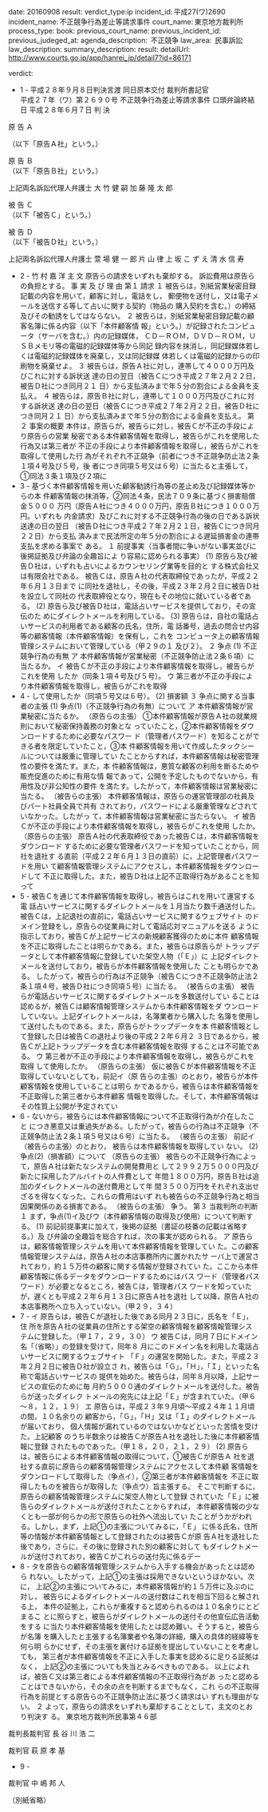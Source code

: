 
date: 20160908
result: 
verdict_type:ip
incident_id: 平成27(ワ)2690
incident_name: 不正競争行為差止等請求事件
court_name: 東京地方裁判所
process_type:
book: 
previous_court_name:
previous_incident_id:
previous_judeged_at:
agenda_description:  不正競争
law_area:  民事訴訟
law_description: 
summary_description: 
result: 
detailUrl: http://www.courts.go.jp/app/hanrei_jp/detail7?id=86171

verdict:

- 1 - 
平成２８年９月８日判決言渡 同日原本交付 裁判所書記官  
平成２７年（ワ）第２６９０号 不正競争行為差止等請求事件 
口頭弁論終結日 平成２８年６月７日 
判 決 
 
原 告     Ａ            
 
（以下「原告Ａ社」という。） 
 
 
原 告     Ｂ    
（以下「原告Ｂ社」という。） 
 
上記両名訴訟代理人弁護士    大 竹 健 嗣 
     加  藤  隆 太 郎 
 
被 告     Ｃ   
（以下「被告Ｃ」という。） 
 
被 告     Ｄ   
（以下「被告Ｄ社」という。） 
 
上記両名訴訟代理人弁護士    萱  場  健 一 郎 
     片 山  律 
     上  坂  こ ず え 
     清 水 信 寿 
- 2 - 
     竹 村 嘉 洋 
主 文 
原告らの請求をいずれも棄却する。 
訴訟費用は原告らの負担とする。 
事 実 及 び 理 由 
第１ 請求 
 １ 被告らは，別紙営業秘密目録記載の内容を用いて，顧客に対し，電話をし，
郵便物を送付し，又は電子メールを送信する等して占いに関する契約（物品の
購入契約を含む。）の締結及びその勧誘をしてはならない。 
 ２ 被告らは，別紙営業秘密目録記載の顧客名簿に係る内容（以下「本件顧客情
報」という。）が記録されたコンピュータ（サーバを含む。）内の記録媒体，
ＣＤ－ＲＯＭ，ＤＶＤ－ＲＯＭ，ＵＳＢメモリ等の電磁的記録媒体等から同記
録内容を抹消し，同記録媒体若しくは電磁的記録媒体を廃棄し，又は同記録媒
体若しくは電磁的記録からの印刷物を廃棄せよ。 
３ 被告らは，原告Ａ社に対し，連帯して４０００万円及びこれに対する訴状送
達の日の翌日（被告Ｃにつき平成２７年２月２２日，被告Ｄ社につき同月２１
日）から支払済みまで年５分の割合による金員を支払え。 
４ 被告らは，原告Ｂ社に対し，連帯して１０００万円及びこれに対する訴状送
達の日の翌日（被告Ｃにつき平成２７年２月２２日，被告Ｄ社につき同月２１
日）から支払済みまで年５分の割合による金員を支払え。 
第２ 事案の概要 
本件は，原告らが，被告らに対し，被告Ｃが不正の手段により原告らの営業
秘密である本件顧客情報を取得し，被告らがこれを使用した行為又は第三者が
不正の手段により本件顧客情報を取得し，被告らがこれを取得して使用した行
為がそれぞれ不正競争（前者につき不正競争防止法２条１項４号及び５号，後
者につき同項５号又は６号）に当たると主張して，①同法３条１項及び２項に
- 3 - 
基づく本件顧客情報を用いた顧客勧誘行為等の差止め及び記録媒体等からの本
件顧客情報の抹消等，②同法４条，民法７０９条に基づく損害賠償金５０００
万円（原告Ａ社につき４０００万円，原告Ｂ社につき１０００万円。いずれも
内金請求）及びこれに対する不正競争行為の後の日である訴状送達の日の翌日
（被告Ｄ社につき平成２７年２月２１日，被告Ｃにつき同月２２日）から支払
済みまで民法所定の年５分の割合による遅延損害金の連帯支払を求める事案で
ある。 
 １ 前提事実（当事者間に争いがない事実並びに後掲証拠及び弁論の全趣旨によ
り容易に認められる事実） 
  (1) 原告ら及び被告Ｄ社は，いずれも占いによるカウンセリング業等を目的と
する株式会社又は有限会社である。 
被告Ｃは，原告Ａ社の代表取締役であったが，平成２２年６月１３日まで
に同社を退社し，その後，平成２３年２月２日に被告Ｄ社を設立して同社の
代表取締役となり，現在もその地位に就いている者である。 
  (2) 原告ら及び被告Ｄ社は，電話占いサービスを提供しており，その宣伝のた
めにダイレクトメールを利用している。 
  (3) 原告らは，自社の電話占いサービスの利用者である顧客の氏名，住所，電
話番号，過去の問合せ内容等の顧客情報（本件顧客情報）を保有し，これを
コンピュータ上の顧客情報管理システムにおいて管理している（甲２９の１
及び２）。 
 ２ 争点 
  (1) 不正競争行為の有無 
   ア 本件顧客情報が営業秘密（不正競争防止法２条６項）に当たるか。 
   イ 被告Ｃが不正の手段により本件顧客情報を取得し，被告らがこれを使用
したか（同条１項４号及び５号）。 
   ウ 第三者が不正の手段により本件顧客情報を取得し，被告らがこれを取得
- 4 - 
して使用したか（同項５号又は６号）。 
  (2) 損害額 
３ 争点に関する当事者の主張 
 (1) 争点(1)（不正競争行為の有無）について 
  ア 本件顧客情報が営業秘密に当たるか。 
   （原告らの主張） 
①本件顧客情報が原告Ａ社の就業規則において秘密保持義務の対象とな
っていたこと，②本件顧客情報をダウンロードするために必要なパスワー
ド（管理者パスワード）を知ることができる者を限定していたこと，③本
件顧客情報を用いて作成したタックシールについては厳重に管理してい
たことからすれば，本件顧客情報は秘密管理性の要件を満たす。また，本
件顧客情報は，悪質な顧客の利用を断るためや販売促進のために有用な情
報であって，公開を予定したものでないから，有用性及び非公知性の要件
を満たす。したがって，本件顧客情報は営業秘密に当たる。 
   （被告らの主張） 
本件顧客情報は，原告らの運営管理部の社員及びパート社員全員で共有
されており，パスワードによる厳重管理などされていなかった。したがっ
て，本件顧客情報は営業秘密に当たらない。 
イ 被告Ｃが不正の手段により本件顧客情報を取得し，被告らがこれを使用
したか。 
 （原告らの主張） 
原告Ａ社の代表取締役であった被告Ｃは，本件顧客情報をダウンロード
するために必要な管理者パスワードを知っていたことから，同社を退社す
る直前（平成２２年６月１３日の直前）に，上記管理者パスワードを用い
て顧客情報管理システムにアクセスし，本件顧客情報をダウンロードして
不正に取得した。また，被告Ｄ社は上記不正取得行為があることを知って
- 5 - 
被告Ｃを通じて本件顧客情報を取得し，被告らはこれを用いて運営する電
話占いサービスに関するダイレクトメールを１月当たり数千通送付した。 
被告Ｃは，上記退社の直前に，電話占いサービスに関するウェブサイト
のドメイン登録をし，原告らの従業員に対して電話応対マニュアルを送る
ように指示しており，被告Ｃが上記サービスの新規顧客獲得のために本件
顧客情報を不正に取得したことは明らかである。また，被告らは原告らが
トラップデータとして本件顧客情報に登録していた架空人物（「Ｅ」）に
上記ダイレクトメールを送付しており，被告らが本件顧客情報を使用した
ことも明らかである。 
したがって，被告らの行為は不正競争（被告Ｃにつき不正競争防止法２
条１項４号，被告Ｄ社につき同項５号）に当たる。 
 （被告らの主張） 
被告らが電話占いサービスに関するダイレクトメールを多数送付してい
ることは認めるが，被告Ｃは顧客情報管理システムから本件顧客情報をダ
ウンロードしていない。上記ダイレクトメールは，名簿業者から購入した
名簿を使用して送付したものである。また，原告らがトラップデータを本
件顧客情報として登録した日は被告Ｃの退社より後の平成２２年６月２
３日であるから，被告Ｃが上記トラップデータを含む本件顧客情報を取得
することは不可能である。 
ウ 第三者が不正の手段により本件顧客情報を取得し，被告らがこれを取得
して使用したか。 
 （原告らの主張） 
仮に被告Ｃが本件顧客情報を不正取得していないとしても，前記イ（原
告らの主張）のとおり，被告らが本件顧客情報を使用していることは明ら
かであるから，被告らは本件顧客情報を不正取得した第三者から本件顧客
情報を取得した。そして，本件顧客情報はその性質上公開が予定されてい
- 6 - 
ないから，被告らには本件顧客情報について不正取得行為が介在したこと
につき悪意又は重過失がある。したがって，被告らの行為は不正競争（不
正競争防止法２条１項５号又は６号）に当たる。 
 （被告らの主張） 
前記イ（被告らの主張）のとおり， 被告らは本件顧客情報を取得してい
ない。 
  (2) 争点(2)（損害額）について 
   （原告らの主張） 
被告らの不正競争行為によって，原告Ａ社は新たなシステムの開発費用と
して２９９２万５０００円及び新たに採用したアルバイトの人件費として
年間１８００万円，原告Ｂ社は追加のダイレクトメールの送付費用として年
間３５００万円をそれぞれ支出せざるを得なくなった。これらの費用はいず
れも被告らの不正競争行為と相当因果関係のある損害である。 
   （被告らの主張） 
   争う。 
第３ 当裁判所の判断 
 １ まず，争点(1)イ及びウ（本件顧客情報の取得及び使用）について判断する。 
(1) 前記前提事実に加えて，後掲の証拠（書証の枝番の記載は省略する。）及
び弁論の全趣旨を総合すれば，次の事実が認められる。 
ア 原告らは，顧客情報管理システムを用いて本件顧客情報を管理してい
た。この顧客情報管理システムは，原告Ａ社の本店事務所内に置かれたサ
ーバ上で運営されており，約１５万件の顧客に関する情報が登録されてい
た。ここから本件顧客情報に係るデータをダウンロードするためにはパス
ワード（管理者パスワード）が必要となるところ，被告Ｃは，管理者パス
ワードを知っていたが，遅くとも平成２２年６月１３日に原告Ａ社を退社
して以降，原告Ａ社の本店事務所へ立ち入っていない。（甲２９，３４） 
- 7 - 
イ 原告らは，被告Ｃが退社した後である同月２３日に，氏名を「Ｅ」，住
所を原告Ａ社の従業員の住所とする架空の顧客情報を顧客情報管理シス
テムに登録した。（甲１７，２９，３０） 
   ウ 被告Ｃは，同月７日にドメイン名「（省略）」の登録を受けて，同年８
月にこのドメイン名を利用した電話占いサービスに関するウェブサイト
「Ｆ」の運営を開始した。また，平成２３年２月２日に被告Ｄ社が設立さ
れ，被告らは「Ｇ」，「Ｈ」，「Ｉ」といった名称で電話占いサービスの
提供を始めた。被告らは，同年８月以降，上記サービスの宣伝のために毎
月約５０００通のダイレクトメールを送付した。被告らが送ったダイレク
トメールの宛先には上記「Ｅ」が含まれていた。（甲６～８，１２，１９） 
   エ 原告らは，平成２３年９月頃～平成２４年１１月頃の間，１０名余りの
顧客から，「Ｇ」，「Ｈ」又は「Ｉ」のダイレクトメールが届いており，
個人情報が漏れているのではないかなどといった苦情を受けた。上記顧客
のうち半数余りは被告Ｃが原告Ａ社を退社した後に本件顧客情報に登録
されたものであった。（甲１８，２０，２１，２９） 
  (2) 原告らは，被告らによる本件顧客情報の取得について，①被告Ｃが原告Ａ
社を退社する直前に原告らの顧客情報管理システムにアクセスして本件顧
客情報をダウンロードして取得した（争点イ），②第三者が本件顧客情報を
不正に取得したものを被告らが取得した（争点ウ）旨主張する。 
そこで判断するに，原告らの顧客情報管理システムに架空人物として登録
されていた「Ｅ」に被告らのダイレクトメールが送付されたことからすれば，
本件顧客情報の少なくとも一部が何らかの形で原告らの社外へ流出してい
たことがうかがわれる。しかし，まず，上記①の主張についてみるに，「Ｅ」
に係る氏名，住所等の情報が本件顧客情報として登録されたのは被告Ｃが原
告Ａ社を退社した後であり，さらに，その後に登録された別の顧客に対して
もダイレクトメールが送付されており，被告Ｃがこれらの送付先に係るデー
- 8 - 
タを原告らの顧客情報管理システムから入手する機会があったとは認めら
れない。したがって，上記①の主張は採用できないというほかない。次に，
上記②の主張についてみるに，本件顧客情報が約１５万件に及ぶのに対し，
被告らによるダイレクトメールの送付数はこれを相当下回ると解される上，
本件の証拠上，これらが重複すると認められるのは１０名余りにとどまるこ
とに照らすと，被告らがダイレクトメールの送付その他宣伝広告活動をする
に当たり本件顧客情報を使用したとは認め難い。そうすると，被告らが名簿
を購入したと主張する名簿業者や名簿の詳細，購入の具体的経緯等を何ら明
らかにせず，その主張を裏付ける証拠を提出していないことを考慮しても，
第三者が本件顧客情報を不正に入手した事実を認めるに足りる証拠はなく，
上記②の主張についても失当とみるべきものである。 
以上によれば，被告Ｃ又は第三者による本件顧客情報の不正取得行為があ
ったと認めることはできないから，その余の点を判断するまでもなく，これ
らの不正取得行為を前提とする原告らの不正競争防止法に基づく請求はい
ずれも理由がない。 
 ２ よって，原告らの請求をいずれも棄却することとして，主文のとおり判決す
る。 
東京地方裁判所民事第４６部 
 
 
裁判長裁判官    長 谷 川  浩  二 
            
 
 
裁判官    萩 原 孝 基 
 
- 9 - 
 
 
裁判官    中 嶋 邦 人 
 
（別紙省略） 

                    